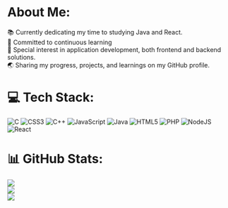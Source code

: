 # About Me:
📚 Currently dedicating my time to studying Java and React.<br>🌱 Committed to continuous learning<br>🚀 Special interest in application development, both frontend and backend solutions.<br>🌏 Sharing my progress, projects, and learnings on my GitHub profile.

# 💻 Tech Stack:
![C](https://img.shields.io/badge/c-%2300599C.svg?style=for-the-badge&logo=c&logoColor=white) ![CSS3](https://img.shields.io/badge/css3-%231572B6.svg?style=for-the-badge&logo=css3&logoColor=white) ![C++](https://img.shields.io/badge/c++-%2300599C.svg?style=for-the-badge&logo=c%2B%2B&logoColor=white) ![JavaScript](https://img.shields.io/badge/javascript-%23323330.svg?style=for-the-badge&logo=javascript&logoColor=%23F7DF1E) ![Java](https://img.shields.io/badge/java-%23ED8B00.svg?style=for-the-badge&logo=java&logoColor=white) ![HTML5](https://img.shields.io/badge/html5-%23E34F26.svg?style=for-the-badge&logo=html5&logoColor=white) ![PHP](https://img.shields.io/badge/php-%23777BB4.svg?style=for-the-badge&logo=php&logoColor=white) ![NodeJS](https://img.shields.io/badge/node.js-6DA55F?style=for-the-badge&logo=node.js&logoColor=white) ![React](https://img.shields.io/badge/react-%2320232a.svg?style=for-the-badge&logo=react&logoColor=%2361DAFB)
# 📊 GitHub Stats:
![](https://github-readme-stats.vercel.app/api?username=Sanderson0402&theme=dark&hide_border=false&include_all_commits=false&count_private=false)<br/>
![](https://github-readme-streak-stats.herokuapp.com/?user=Sanderson0402&theme=dark&hide_border=false)<br/>
![](https://github-readme-stats.vercel.app/api/top-langs/?username=Sanderson0402&theme=dark&hide_border=false&include_all_commits=false&count_private=false&layout=compact)


